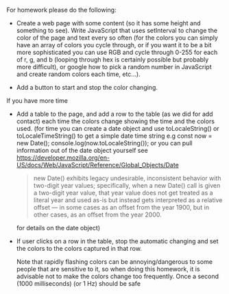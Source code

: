 For homework please do the following:

*	Create a web page with some content (so it has some height and something to see). Write JavaScript that uses setInterval to change the color of the page and text every so often (for the colors you can simply have an array of colors you cycle through, or if you want it to be a bit more sophisticated you can use RGB and cycle through 0-255 for each of r, g, and b (looping through hex is certainly possible but probably more difficult), or google how to pick a random number in JavaScript and create random colors each time, etc...).

*	Add a button to start and stop the color changing.


If you have more time


*	Add a table to the page, and add a row to the table (as we did for add contact) each time the colors change showing the time and the colors used. (for time you can create a date object and use toLocaleString() or toLocaleTimeString() to get a simple date time string e.g const now = new Date(); console.log(now.toLocaleString()); or you can pull information out of the date object yourself see https://developer.mozilla.org/en-US/docs/Web/JavaScript/Reference/Global_Objects/Date
	>	new Date() exhibits legacy undesirable, inconsistent behavior with two-digit year values; specifically, when a new Date() call is given a two-digit year value, that year value does not get treated as a literal year and used as-is but instead gets interpreted as a relative offset — in some cases as an offset from the year 1900, but in other cases, as an offset from the year 2000.
	
	for details on the date object)

*	If user clicks on a row in the table, stop the automatic changing and set the colors to the colors captured in that row.

	Note that rapidly flashing colors can be annoying/dangerous to some people that are sensitive to it, so when doing this homework, it is advisable not to make the colors change too frequently. Once a second (1000 milliseconds) (or 1 Hz) should be safe
